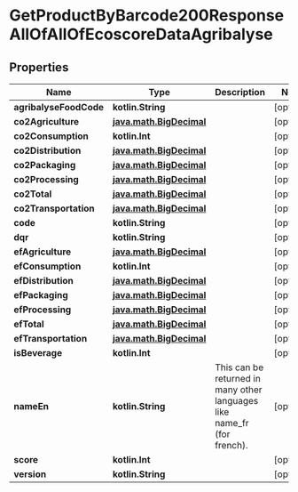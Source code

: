 
# GetProductByBarcode200ResponseAllOfAllOfEcoscoreDataAgribalyse

## Properties
| Name | Type | Description | Notes |
| ------------ | ------------- | ------------- | ------------- |
| **agribalyseFoodCode** | **kotlin.String** |  |  [optional] |
| **co2Agriculture** | [**java.math.BigDecimal**](java.math.BigDecimal.md) |  |  [optional] |
| **co2Consumption** | **kotlin.Int** |  |  [optional] |
| **co2Distribution** | [**java.math.BigDecimal**](java.math.BigDecimal.md) |  |  [optional] |
| **co2Packaging** | [**java.math.BigDecimal**](java.math.BigDecimal.md) |  |  [optional] |
| **co2Processing** | [**java.math.BigDecimal**](java.math.BigDecimal.md) |  |  [optional] |
| **co2Total** | [**java.math.BigDecimal**](java.math.BigDecimal.md) |  |  [optional] |
| **co2Transportation** | [**java.math.BigDecimal**](java.math.BigDecimal.md) |  |  [optional] |
| **code** | **kotlin.String** |  |  [optional] |
| **dqr** | **kotlin.String** |  |  [optional] |
| **efAgriculture** | [**java.math.BigDecimal**](java.math.BigDecimal.md) |  |  [optional] |
| **efConsumption** | **kotlin.Int** |  |  [optional] |
| **efDistribution** | [**java.math.BigDecimal**](java.math.BigDecimal.md) |  |  [optional] |
| **efPackaging** | [**java.math.BigDecimal**](java.math.BigDecimal.md) |  |  [optional] |
| **efProcessing** | [**java.math.BigDecimal**](java.math.BigDecimal.md) |  |  [optional] |
| **efTotal** | [**java.math.BigDecimal**](java.math.BigDecimal.md) |  |  [optional] |
| **efTransportation** | [**java.math.BigDecimal**](java.math.BigDecimal.md) |  |  [optional] |
| **isBeverage** | **kotlin.Int** |  |  [optional] |
| **nameEn** | **kotlin.String** | This can be returned in many other languages like name_fr (for french).  |  [optional] |
| **score** | **kotlin.Int** |  |  [optional] |
| **version** | **kotlin.String** |  |  [optional] |




